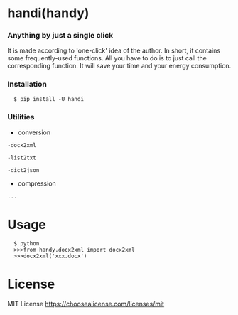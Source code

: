 # handi(handy)

### Anything by just a single click
It is made according to 'one-click' idea of the author.
In short, it contains some frequently-used functions.
All you have to do is to just call the corresponding function.
It will save your time and your energy consumption.

### Installation
      
      $ pip install -U handi

### Utilities 

   * conversion

    -docx2xml

    -list2txt

    -dict2json

   * compression

    ...
    
# Usage

      $ python
      >>>from handy.docx2xml import docx2xml
      >>>docx2xml('xxx.docx')

# License

   MIT License <https://choosealicense.com/licenses/mit>
